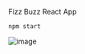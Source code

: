 Fizz Buzz React App

    npm start

![image](https://user-images.githubusercontent.com/11095906/52526838-15ad2800-2cd0-11e9-9d20-5056afc29fd6.png)
